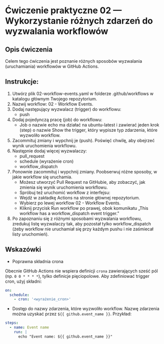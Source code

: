 # Ćwiczenie praktyczne 02 — Wykorzystanie różnych zdarzeń do wyzwalania workflowów

## Opis ćwiczenia
Celem tego ćwiczenia jest poznanie różnych sposobów wyzwalania (uruchamiania) workflowów w GitHub Actions.

## Instrukcje:
1. Utwórz plik 02-workflow-events.yaml w folderze .github/workflows w katalogu głównym Twojego repozytorium.
2. Nazwij workflow: 02 - Workflow Events.
3. Dodaj następujący wyzwalacz (trigger) do workflowu:
   - push
4. Dodaj pojedynczą pracę (job) do workflowu:
   - Job o nazwie echo ma działać na ubuntu-latest i zawierać jeden krok (step) o nazwie Show the trigger, który wypisze typ zdarzenia, które wyzwoliło workflow.
5. Zacommituj zmiany i wypchnij je (push). Poświęć chwilę, aby obejrzeć wynik uruchomienia workflowu.
6. Następnie dodaj więcej wyzwalaczy:
   - pull_request
   - schedule (wyrażenie cron)
   - workflow_dispatch
7. Ponownie zacommituj i wypchnij zmiany. Poobserwuj różne sposoby, w jakie workflow się uruchamia.
   - Możesz utworzyć Pull Request na GitHubie, aby zobaczyć, jak zmienia się wynik uruchomienia workflowu.
   - Spróbuj też uruchomić workflow z interfejsu:
   - Wejdź w zakładkę Actions na stronie głównej repozytorium.
   - Wybierz po lewej workflow 02 - Workflow Events.
   - Kliknij przycisk Run workflow po prawej, obok komunikatu „This workflow has a workflow_dispatch event trigger.”
8. Po zapoznaniu się z różnymi sposobami wyzwalania workflowu, zredukuj listę wyzwalaczy tak, aby pozostał tylko workflow_dispatch (żeby workflow nie uruchamiał się przy każdym pushu i nie zaśmiecał listy uruchomień).

## Wskazówki
- Poprawna składnia crona

Obecnie GitHub Actions nie wspiera definicji `crona` zawierających sześć pól (np. `0 0 * * * *`), tylko definicje pięciopolowe.
Aby zdefiniować trigger cron, użyj składni:
```yaml
on:
  schedule:
    - cron: '<wyrażenie_cron>'
```

- Dostęp do nazwy zdarzenia, które wyzwoliło workflow. Nazwę zdarzenia można uzyskać przez `${{ github.event_name }}`. Przykład:
```yaml
steps:
  - name: Event name
    run: |
      echo "Event name: ${{ github.event_name }}"
```
